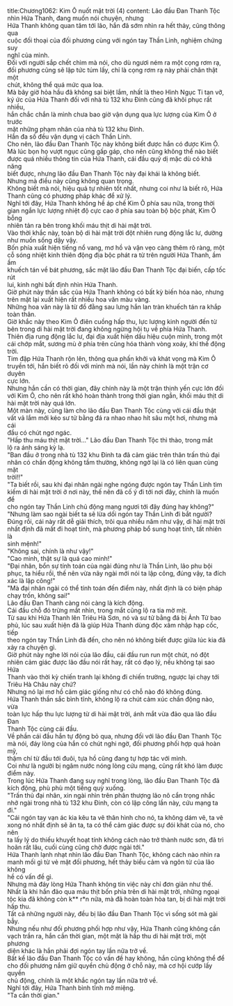 title:Chương1062: Kim Ô nuốt mặt trời (4)
content:
Lão đầu Đan Thanh Tộc nhìn Hứa Thanh, đang muốn nói chuyện, nhưng<br>Hứa Thanh không quan tâm tới lão, hắn đã sớm nhìn ra hết thảy, cũng thông qua<br>cuộc đối thoại của đối phương cùng với ngón tay Thần Linh, nghiệm chứng suy<br>nghĩ của mình.<br>Đối với người sắp chết chìm mà nói, cho dù ngươi ném ra một cọng rơm rạ,<br>đối phương cũng sẽ lập tức túm lấy, chỉ là cọng rơm rạ này phải chân thật một<br>chút, không thể quá mức qua loa.<br>Mà bây giờ hỏa hầu đã không sai biệt lắm, nhất là theo Hình Ngục Ti tan vỡ,<br>ký ức của Hứa Thanh đối với nhà tù 132 khu Đinh cũng đã khôi phục rất nhiều,<br>hắn chắc chắn là mình chưa bao giờ vận dụng qua lực lượng của Kim Ô ở trước<br>mặt những phạm nhân của nhà tù 132 khu Đinh.<br>Hắn đa số đều vận dụng vị cách Thần Linh.<br>Cho nên, lão đầu Đan Thanh Tộc này không biết được hắn có được Kim Ô.<br>Mà lúc bọn họ vượt ngục cũng gấp gáp, cho nên cũng không thể nào biết<br>được quá nhiều thông tin của Hứa Thanh, cái đầu quỷ dị mặc dù có khả năng<br>biết được, nhưng lão đầu Đan Thanh Tộc này đại khái là không biết.<br>Nhưng mà điều này cũng không quan trọng.<br>Không biết mà nói, hiệu quả tự nhiên tốt nhất, nhưng coi như là biết rõ, Hứa<br>Thanh cũng có phương pháp khác để xử lý.<br>Nghĩ tới đây, Hứa Thanh không hề áp chế Kim Ô phía sau nữa, trong thời<br>gian ngắn lực lượng nhiệt độ cực cao ở phía sau toàn bộ bộc phát, Kim Ô bỗng<br>nhiên tản ra bên trong khối máu thịt di hài mặt trời.<br>Vào thời khắc này, toàn bộ di hài mặt trời đột nhiên rung động lắc lư, dường<br>như muốn sống dậy vậy.<br>Bốn phía xuất hiện tiếng nổ vang, mơ hồ và vặn vẹo càng thêm rõ ràng, một<br>cỗ sóng nhiệt kinh thiên động địa bộc phát ra từ trên người Hứa Thanh, ầm ầm<br>khuếch tán về bát phương, sắc mặt lão đầu Đan Thanh Tộc đại biến, cấp tốc rút<br>lui, kinh nghi bất định nhìn Hứa Thanh.<br>Giờ phút này thần sắc của Hứa Thanh không có bất kỳ biến hóa nào, nhưng<br>trên mặt lại xuất hiện rất nhiều hoa văn màu vàng.<br>Những hoa văn này là từ đồ đằng sau lưng hắn lan tràn khuếch tán ra khắp<br>toàn thân.<br>Giờ khắc này theo Kim Ô điên cuồng hấp thu, lực lượng kinh người đến từ<br>bên trong di hài mặt trời đang không ngừng hội tụ về phía Hứa Thanh.<br>Thiên địa rung động lắc lư, đại địa xuất hiện dấu hiệu cuộn mình, trong một<br>cái chớp mắt, sương mù ở phía trên cũng hóa thành vòng xoáy, khí thế động<br>trời.<br>Tim đập Hứa Thanh rộn lên, thông qua phấn khởi và khát vọng mà Kim Ô<br>truyền tới, hắn biết rõ đối với mình mà nói, lần này chính là một trận cơ duyên<br>cực lớn.<br>Nhưng hắn cần có thời gian, đây chính này là một trận thịnh yến cực lớn đối<br>với Kim Ô, cho nên rất khó hoàn thành trong thời gian ngắn, khối máu thịt di<br>hài mặt trời này quá lớn.<br>Một màn này, cũng làm cho lão đầu Đan Thanh Tộc cùng với cái đầu thật<br>vất vả lắm mới kéo sư tử bằng đá ra nhao nhao hít sâu một hơi, nhưng mà cái<br>đầu có chút ngơ ngác.<br>"Hấp thu máu thịt mặt trời..." Lão đầu Đan Thanh Tộc thì thào, trong mắt<br>lộ ra ánh sáng kỳ lạ.<br>"Ban đầu ở trong nhà tù 132 khu Đinh ta đã cảm giác trên thân trấn thủ đại<br>nhân có chấn động không tầm thường, không ngờ lại là có liên quan cùng mặt<br>trời!!"<br>"Ta biết rồi, sau khi đại nhân ngài nghe ngóng được ngón tay Thần Linh tìm<br>kiếm di hài mặt trời ở nơi này, thế nên đã cố ý đi tới nơi đây, chính là muốn để<br>cho ngón tay Thần Linh chủ động mang ngươi tới đây đúng hay không?"<br>"Nhưng làm sao ngài biết ta sẽ lừa dối ngón tay Thần Linh đi bắt người?<br>Đúng rồi, cái này rất dễ giải thích, trôi qua nhiều năm như vậy, di hài mặt trời<br>nhất định đã mất đi hoạt tính, mà phương pháp bổ sung hoạt tính, tất nhiên là<br>sinh mệnh!"<br>"Không sai, chính là như vậy!"<br>"Cao minh, thật sự là quá cao minh!"<br>"Đại nhân, bổn sự tính toán của ngài đúng như là Thần Linh, lão phu bội<br>phục, ta hiểu rồi, thế nên vừa nãy ngài mới nói ta lập công, đúng vậy, ta đích<br>xác là lập công!"<br>"Mà đại nhân ngài có thể tính toán đến điểm này, nhất định là có biện pháp<br>chạy trốn, không sai!"<br>Lão đầu Đan Thanh càng nói càng là kích động.<br>Cái đầu chỗ đó trừng mắt nhìn, trong mắt cũng lộ ra tia mờ mịt.<br>Từ sau khi Hứa Thanh lên Triêu Hà Sơn, nó và sư tử bằng đá bị Ảnh Tử bao<br>phủ, lúc sau xuất hiện đã là giúp Hứa Thanh dùng độc xâm nhập hạp cốc, tiếp<br>theo ngón tay Thần Linh đã đến, cho nên nó không biết được giữa lúc kia đã<br>xảy ra chuyện gì.<br>Giờ phút này nghe lời nói của lão đầu, cái đầu run run một chút, nó đột<br>nhiên cảm giác được lão đầu nói rất hay, rất có đạo lý, nếu không tại sao Hứa<br>Thanh vào thời kỳ chiến tranh lại không đi chiến trường, ngược lại chạy tới<br>Triêu Hà Châu này chứ?<br>Nhưng nó lại mơ hồ cảm giác giống như có chỗ nào đó không đúng.<br>Hứa Thanh thần sắc bình tĩnh, không lộ ra chút cảm xúc chấn động nào, vừa<br>toàn lực hấp thu lực lượng từ di hài mặt trời, ánh mắt vừa đảo qua lão đầu Đan<br>Thanh Tộc cùng cái đầu.<br>Về phần cái đầu hắn tự động bỏ qua, nhưng đối với lão đầu Đan Thanh Tộc<br>mà nói, đáy lòng của hắn có chút nghi ngờ, đối phương phối hợp quá hoàn mỹ,<br>thậm chí từ đầu tới đuôi, tựa hồ cũng đang tự hợp tác với mình.<br>Coi như là người bị ngâm nước nóng lòng cứu mạng, cũng rất khó làm được<br>điểm này.<br>Trong lúc Hứa Thanh đang suy nghĩ trong lòng, lão đầu Đan Thanh Tộc đã<br>kích động, phù phù một tiếng quỳ xuống.<br>"Trấn thủ đại nhân, xin ngài nhìn trên phân thượng lão nô cẩn trọng nhắc<br>nhở ngài trong nhà tù 132 khu Đinh, còn có lập công lần này, cứu mạng ta đi."<br>"Cái ngón tay vạn ác kia kêu ta vẽ thân hình cho nó, ta không dám vẽ, ta vẽ<br>xong nó nhất định sẽ ăn ta, ta có thể cảm giác được sự đói khát của nó, cho nên<br>ta lấy lý do thiếu khuyết hoạt tính không cách nào trở thành nước sơn, đã trì<br>hoãn rất lâu, cuối cùng cũng chờ được ngài tới."<br>Hứa Thanh lạnh nhạt nhìn lão đầu Đan Thanh Tộc, không cách nào nhìn ra<br>manh mối gì từ vẻ mặt đối phương, hết thảy biểu cảm và ngôn từ của lão không<br>hề có vấn đề gì.<br>Nhưng mà đáy lòng Hứa Thanh không tin việc này chỉ đơn giản như thế.<br>Nhất là khi hắn đảo qua máu thịt bốn phía trên di hài mặt trời, những ngoại<br>tộc kia đã không còn k** r*n nữa, mà đã hoàn toàn hòa tan, bị di hài mặt trời<br>hấp thu.<br>Tất cả những người này, đều bị lão đầu Đan Thanh Tộc vì sống sót mà gài<br>bẫy.<br>Nhưng nếu như đối phương phối hợp như vậy, Hứa Thanh cũng không cần<br>vạch trần ra, hắn cần thời gian, một mặt là hấp thu di hài mặt trời, một phương<br>diện khác là hắn phải đợi ngón tay lần nữa trở về.<br>Bất kể lão đầu Đan Thanh Tộc có vấn đề hay không, hắn cũng không thể để<br>cho đối phương nắm giữ quyền chủ động ở chỗ này, mà cơ hội cướp lấy quyền<br>chủ động, chính là một khắc ngón tay lần nữa trở về.<br>Nghĩ tới đây, Hứa Thanh bình tĩnh mở miệng.<br>"Ta cần thời gian."